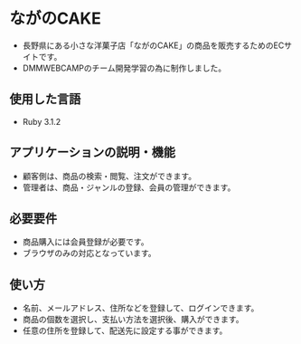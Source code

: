 # ながのCAKE
  * 長野県にある小さな洋菓子店「ながのCAKE」の商品を販売するためのECサイトです。
  * DMMWEBCAMPのチーム開発学習の為に制作しました。
  
## 使用した言語
 * Ruby 3.1.2

## アプリケーションの説明・機能
  * 顧客側は、商品の検索・閲覧、注文ができます。
  * 管理者は、商品・ジャンルの登録、会員の管理ができます。
  
## 必要要件
  * 商品購入には会員登録が必要です。
  * ブラウザのみの対応となっています。
  
## 使い方
  * 名前、メールアドレス、住所などを登録して、ログインできます。
  * 商品の個数を選択し、支払い方法を選択後、購入ができます。
  * 任意の住所を登録して、配送先に設定する事ができます。
